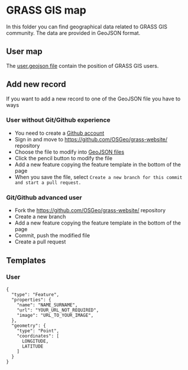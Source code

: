 # GRASS GIS map

In this folder you can find geographical data related to GRASS GIS community. The data are provided in GeoJSON format.

## User map

The [user.geojson file](https://github.com/OSGeo/grass-website/static/geojson/user.geojson) contain the position of GRASS GIS users.

## Add new record

If you want to add a new record to one of the GeoJSON file you have to ways

### User without Git/Github experience

* You need to create a [Github account](https://github.com/join)
* Sign in and move to https://github.com/OSGeo/grass-website/ repository
* Choose the file to modify into [GeoJSON files](https://github.com/OSGeo/grass-website/static/geojson/)
* Click the pencil button to modify the file
* Add a new feature copying the feature template in the bottom of the page 
* When you save the file, select `Create a new branch for this commit and start a pull request.`

### Git/Github advanced user

* Fork the https://github.com/OSGeo/grass-website/ repository
* Create a new branch
* Add a new feature copying the feature template in the bottom of the page
* Commit, push the modified file
* Create a pull request

## Templates

### User

    {
      "type": "Feature",
      "properties": {
        "name": "NAME_SURNAME",
        "url": "YOUR_URL_NOT_REQUIRED",
        "image": "URL_TO_YOUR_IMAGE",
      },
      "geometry": {
        "type": "Point",
        "coordinates": [
          LONGITUDE,
          LATITUDE
        ]
      }
    }